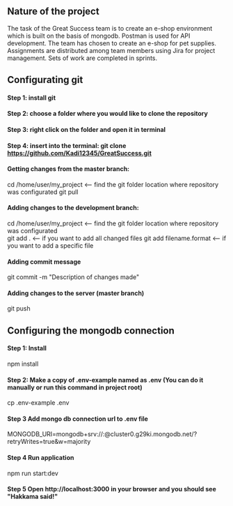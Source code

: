 
## Nature of the project

The task of the Great Success team is to create an e-shop environment which is built on the basis of mongodb. Postman is used for API development. The team has chosen to create an e-shop for pet supplies. Assignments are distributed among team members using Jira for project management. Sets of work are completed in sprints.

## Configurating git

#### Step 1: install git

#### Step 2: choose a folder where you would like to clone the repository

#### Step 3: right click on the folder and open it in terminal

#### Step 4: insert into the terminal: git clone https://github.com/Kadi12345/GreatSuccess.git

#### Getting changes from the master branch:
cd /home/user/my_project  <-- find the git folder location where repository was configurated
git pull

#### Adding changes to the development branch:
cd /home/user/my_project  <-- find the git folder location where repository was configurated<br>
git add .                  <-- if you want to add all changed files
git add filename.format   <-- if you want to add a specific file

#### Adding commit message
git commit -m "Description of changes made"

#### Adding changes to the server (master branch)
git push

## Configuring the mongodb connection

#### Step 1: Install 
npm install

#### Step 2: Make a copy of .env-example named as .env (You can do it manually or run this command in project root)
cp .env-example .env

#### Step 3 Add mongo db connection url to .env file
MONGODB_URI=mongodb+srv://<username>:<password>@cluster0.g29ki.mongodb.net/<dbName>?retryWrites=true&w=majority

#### Step 4 Run application
npm run start:dev

#### Step 5 Open http://localhost:3000 in your browser and you should see "Hakkama said!"
